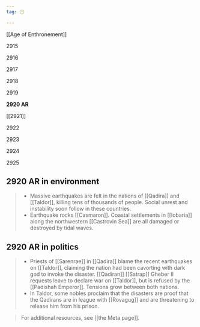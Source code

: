 ```yaml
---
tag: 🕛

---
```

[[Age of Enthronement]]


2915

2916

2917

2918

2919

**2920 AR**

[[2921]]

2922

2923

2924

2925



## 2920 AR in environment

>  - Massive earthquakes are felt in the nations of [[Qadira]] and [[Taldor]], killing tens of thousands of people. Social unrest and instability soon follow in these countries.
>  - Earthquake rocks [[Casmaron]]. Coastal settlements in [[Iobaria]] along the northwestern [[Castrovin Sea]] are all damaged or destroyed by tidal waves.


## 2920 AR in politics

>  - Priests of [[Sarenrae]] in [[Qadira]] blame the recent earthquakes on [[Taldor]], claiming the nation had been cavorting with dark god to invoke the disaster. [[Qadiran]] [[Satrap]] Gheber II requests leave to declare war on [[Taldor]], but is refused by the [[Padishah Emperor]]. Tensions grow between both nations.
>  - In Taldor, some nobles proclaim that the disasters are proof that the Qadirans are in league with [[Rovagug]] and are threatening to release him from his prison.

>  For additional resources, see [[the Meta page]].




